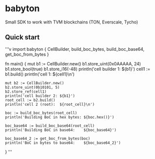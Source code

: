 # babyton
Small SDK to work with TVM blockchains (TON, Everscale, Tycho)

## Quick start
'''v
import babyton { CellBuilder, build_boc_bytes, build_boc_base64, get_boc_from_bytes }

fn main() {
	mut b1 := CellBuilder.new()
	b1.store_uint(0x0AAAAA, 24)
	b1.store_bool(true)
	b1.store_i16(-48)
	println('cell builder 1: ${b1}')
	cell1 := b1.build()
	println('cell 1:         ${cell1}\n')

	mut b2 := CellBuilder.new()
	b2.store_uint(0b10101, 5)
	b2.store_ref(cell1)
	println('cell builder 2: ${b1}')
	root_cell := b2.build()
	println('cell 2 (root):  ${root_cell}\n')

	boc := build_boc_bytes(root_cell)
	println('Building BoC in hex bytes: ${boc.hex()}')	

	boc_base64 := build_boc_base64(root_cell)
	println('Building BoC in base64:    ${boc_base64}')

	boc_base64_2 := get_boc_from_bytes(boc)
	println('BoC in bytes to base64:    ${boc_base64_2}')
	
}
'''
